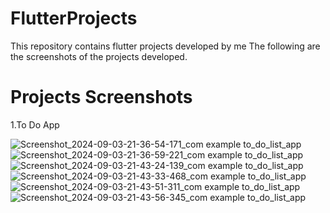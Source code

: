 # FlutterProjects

This repository contains flutter projects developed by me
The following are the screenshots of the projects developed.

# Projects Screenshots
1.To Do App 

![Screenshot_2024-09-03-21-36-54-171_com example to_do_list_app](https://github.com/user-attachments/assets/b5f07f8a-7bff-4f86-a90b-591cc0e99bbb)
![Screenshot_2024-09-03-21-36-59-221_com example to_do_list_app](https://github.com/user-attachments/assets/4c4c3d37-ade7-4f69-90c0-f44871dd7bd0)
![Screenshot_2024-09-03-21-43-24-139_com example to_do_list_app](https://github.com/user-attachments/assets/692ac320-ac54-4aa1-a91f-7a720a190319)
![Screenshot_2024-09-03-21-43-33-468_com example to_do_list_app](https://github.com/user-attachments/assets/bbb65e6f-a330-44d5-b314-974703937530)
![Screenshot_2024-09-03-21-43-51-311_com example to_do_list_app](https://github.com/user-attachments/assets/5398a675-905b-4366-91f6-0828525bad65)
![Screenshot_2024-09-03-21-43-56-345_com example to_do_list_app](https://github.com/user-attachments/assets/8267a4f3-4428-4949-b22d-d3d9e39d3c20)
